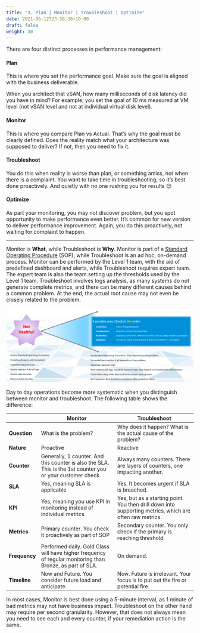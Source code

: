```yaml
---
title: "3. Plan | Monitor | Troubleshoot | Optimize"
date: 2021-06-12T23:58:38+10:00
draft: false
weight: 30
---
```


There are four distinct processes in performance management:

#### Plan

This is where you set the performance goal. Make sure the goal is aligned with the business deliverable.

When you architect that vSAN, how many milliseconds of disk latency did you have in mind? For example, you set the goal of 10 ms measured at VM level (not vSAN level and not at individual virtual disk level).

#### Monitor

This is where you compare Plan vs Actual. That’s why the goal must be clearly defined. Does the reality match what your architecture was supposed to deliver? If not, then you need to fix it.

#### Troubleshoot

You do this when reality is worse than plan, or something amiss, not when there is a complaint. You want to take time in troubleshooting, so it’s best done proactively. And quietly with no one rushing you for results 😊

#### Optimize

As part your monitoring, you may not discover problem, but you spot opportunity to make performance even better. It’s common for new version to deliver performance improvement. Again, you do this proactively, not waiting for complaint to happen.

------

Monitor is **What**, while Troubleshoot is **Why**. Monitor is part of a [Standard Operating Procedure](https://en.wikipedia.org/wiki/Standard_operating_procedure) (SOP), while Troubleshoot is an ad hoc, on-demand process. Monitor can be performed by the Level 1 team, with the aid of predefined dashboard and alerts, while Troubleshoot requires expert team. The expert team is also the team setting up the thresholds used by the Level 1 team. Troubleshoot involves logs analysis, as many systems do not generate complete metrics, and there can be many different causes behind a common problem. At the end, the actual root cause may not even be closely related to the problem.

![healthy/not healthy overview](1.2.3-fig-1.png)

Day to day operations become more systematic when you distinguish between monitor and troubleshoot. The following table shows the difference:

|       | Monitor | Troubleshoot |
|-------|---------|--------------|
|**Question**| What is the problem? | Why does it happen? What is the actual cause of the problem? |
| **Nature** | Proactive | Reactive |
| **Counter** | Generally, 1 counter. And this counter is also the SLA. This is the 1st counter you or your customer check. | Always many counters. There are layers of counters, one impacting another.|
| **SLA** | Yes, meaning SLA is applicable | Yes. It becomes urgent if SLA is breached. |
| **KPI** | Yes, meaning you use KPI in monitoring instead of individual metrics. | Yes, but as a starting point. You then drill down into supporting metrics, which are often raw metrics. |
| **Metrics** | Primary counter. You check it proactively as part of SOP | Secondary counter. You only check if the primary is reaching threshold. |
| **Frequency** | Performed daily. Gold Class will have higher frequency of regular monitoring than Bronze, as part of SLA. | On demand. |
| **Timeline** | Now and Future. You consider future load and anticipate. | Now. Future is irrelevant. Your focus is to put out the fire or potential fire. |

In most cases, Monitor is best done using a 5-minute interval, as 1 minute of bad metrics may not have business impact. Troubleshoot on the other hand may require per second granularity. However, that does not always mean you need to see each and every counter, if your remediation action is the same.